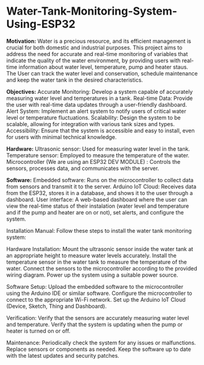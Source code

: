 # Water-Tank-Monitoring-System-Using-ESP32

**Motivation:**
Water is a precious resource, and its efficient management is crucial for both domestic and industrial purposes. This project aims to address the need for accurate and real-time monitoring of variables that indicate the quality of the water environment, by providing users with real-time information about water level, temperature, pump and heater staus. The User can track the water level and conservation, schedule maintenance and keep the water tank in the desired characteristics.

**Objectives:**
Accurate Monitoring: Develop a system capable of accurately measuring water level and temperatures in a tank.
Real-time Data: Provide the user with real-time data updates through a user-friendly dashboard.
Alert System: Implement an alert system to notify users of critical water level or temperature fluctuations.
Scalability: Design the system to be scalable, allowing for integration with various tank sizes and types.
Accessibility: Ensure that the system is accessible and easy to install, even for users with minimal technical knowledge.

**Hardware:**
Ultrasonic sensor: Used for measuring water level in the tank.
Temperature sensor: Employed to measure the temperature of the water.
Microcontroller (We are using an ESP32 DEV MODULE) : Controls the sensors, processes data, and communicates with the server.

**Software:**
Embedded software: Runs on the microcontroller to collect data from sensors and transmit it to the server.
Arduino IoT Cloud: Receives data from the ESP32, stores it in a database, and shows it to the user through a dashboard.
User interface: A web-based dashboard where the user can view the real-time status of their instalation (water level and temperature and if the pump and heater are on or not), set alerts, and configure the system.

Installation Manual:
Follow these steps to install the water tank monitoring system:

Hardware Installation:
Mount the ultrasonic sensor inside the water tank at an appropriate height to measure water levels accurately.
Install the temperature sensor in the water tank to measure the temperature of the water.
Connect the sensors to the microcontroller according to the provided wiring diagram.
Power up the system using a suitable power source.

Software Setup:
Upload the embedded software to the microcontroller using the Arduino IDE or similar software.
Configure the microcontroller to connect to the appropriate Wi-Fi network.
Set up the Arduino IoT Cloud (Device, Sketch, Thing and Dashboard).

Verification:
Verify that the sensors are accurately measuring water level and temperature.
Verify that the system is updating when the pump or heater is turned on or off.

Maintenance:
Periodically check the system for any issues or malfunctions.
Replace sensors or components as needed.
Keep the software up to date with the latest updates and security patches.
